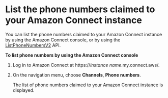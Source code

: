 # List the phone numbers claimed to your Amazon Connect instance<a name="list-claimed-phone-numbers"></a>

You can list the phone numbers claimed to your Amazon Connect instance by using the Amazon Connect console, or by using the [ListPhoneNumbersV2](https://docs.aws.amazon.com/connect/latest/APIReference/API_ListPhoneNumbersV2.html) API\.

**To list phone numbers by using the Amazon Connect console**

1. Log in to Amazon Connect at https://*instance name*\.my\.connect\.aws/\.

1. On the navigation menu, choose **Channels**, **Phone numbers**\.

   The list of phone numbers claimed to your Amazon Connect instance is displayed\.